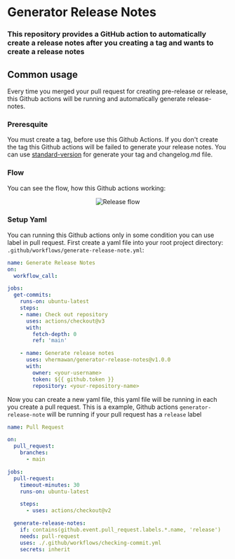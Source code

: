 # Generator Release Notes

### This repository provides a GitHub action to <strong>automatically create a release notes</strong> after you creating a tag and wants to create a release notes

## Common usage

Every time you merged your pull request for creating pre-release or release, this Github actions will be running and automatically generate release-notes.

### Preresquite

You must create a tag, before use this Github Actions. If you don't create the tag this Github actions will be failed to generate your release notes. You can use [standard-version](https://github.com/conventional-changelog/standard-version) for generate your tag and changelog.md file.

### Flow

You can see the flow, how this Github actions working:
<p align="center">
  <img src="https://github.com/vhermawan/generator-release-notes/raw/main/images/flow-release.png" alt="Release flow"/>
<p>

### Setup Yaml

You can running this Github actions only in some condition you can use label in pull request. First create a yaml file into your root project directory: `.github/workflows/generate-release-note.yml`:

```yaml
name: Generate Release Notes
on:
  workflow_call:

jobs:
  get-commits:
    runs-on: ubuntu-latest
    steps:
    - name: Check out repository
      uses: actions/checkout@v3
      with:
        fetch-depth: 0
        ref: 'main'

    - name: Generate release notes
      uses: vhermawan/generator-release-notes@v1.0.0
      with:
        owner: <your-username>
        token: ${{ github.token }}
        repository: <your-repository-name>
```
Now you can create a new yaml file, this yaml file will be running in each you create a pull request. This is a example, Github actions `generator-release-note` will be running if your pull request has a `release` label

```yaml
name: Pull Request

on:
  pull_request:
    branches:
      - main

jobs:
  pull-request:
    timeout-minutes: 30
    runs-on: ubuntu-latest

    steps:
      - uses: actions/checkout@v2

  generate-release-notes:
    if: contains(github.event.pull_request.labels.*.name, 'release')
    needs: pull-request
    uses: ./.github/workflows/checking-commit.yml
    secrets: inherit
```